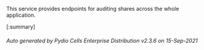 






This service provides endpoints for auditing shares across the whole application.

[:summary]

###### Auto generated by Pydio Cells Enterprise Distribution v2.3.6 on 15-Sep-2021
